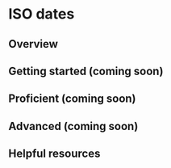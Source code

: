 # ISO dates

## Overview 


## Getting started (coming soon)


## Proficient (coming soon)


## Advanced (coming soon)


## Helpful resources  
